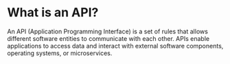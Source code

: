 # What is an API?

An API (Application Programming Interface) is a set of rules that allows different software entities to communicate with each other. APIs enable applications to access data and interact with external software components, operating systems, or microservices.
